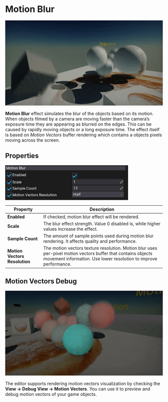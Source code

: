 # Motion Blur

![Motion Blur](media/motion_blur.gif)

**Motion Blur** effect simulates the blur of the objects based on its motion. When objects filmed by a camera are moving faster than the camera’s exposure time they are appearing as blurred on the edges. This can be caused by rapidly moving objects or a long exposure time. The effect itself is based on *Motion Vectors* buffer rendering which contains a objects pixels moving across the screen.

## Properties

![Properties](media/motion-blur-properties.jpg)

| Property | Description |
|--------|--------|
| **Enabled** | If checked, motion blur effect will be rendered. |
| **Scale** | The blur effect strength. Value 0 disabled is, while higher values increase the effect. |
| **Sample Count** | The amount of sample points used during motion blur rendering. It affects quality and performance. |
| **Motion Vectors Resolution** | The motion vectors texture resolution. Motion blur uses per-pixel motion vectors buffer that contains objects movement information. Use lower resolution to improve performance. |

## Motion Vectors Debug

![Motion Vectors](media/motion_vectors_debug.gif)

The editor supports rendering motion vectors visualization by checking the **View -> Debug View -> Motion Vectors**.
You can use it to preview and debug motion vectors of your game objects.
